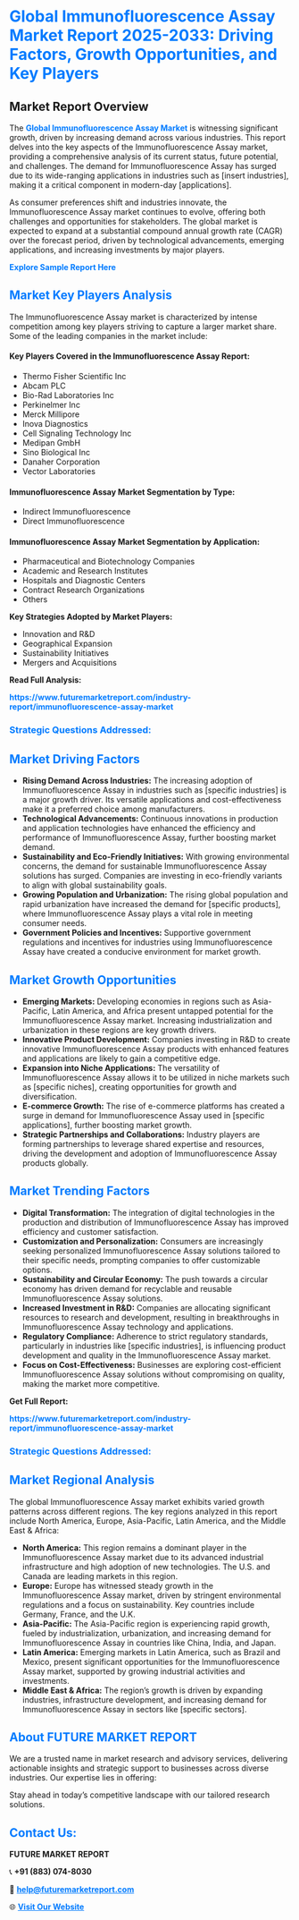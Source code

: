 <h1 style="color: #007BFF;">Global Immunofluorescence Assay Market Report 2025-2033: Driving Factors, Growth Opportunities, and Key Players</h1>

<section id="overview">
<h2>Market Report Overview</h2>
<p>The <a href="https://www.futuremarketreport.com/industry-report/immunofluorescence-assay-market" style="color: #007BFF; text-decoration: none;"><strong>Global Immunofluorescence Assay Market</strong></a> is witnessing significant growth, driven by increasing demand across various industries. This report delves into the key aspects of the Immunofluorescence Assay market, providing a comprehensive analysis of its current status, future potential, and challenges. The demand for Immunofluorescence Assay has surged due to its wide-ranging applications in industries such as [insert industries], making it a critical component in modern-day [applications].</p>
<p>As consumer preferences shift and industries innovate, the Immunofluorescence Assay market continues to evolve, offering both challenges and opportunities for stakeholders. The global market is expected to expand at a substantial compound annual growth rate (CAGR) over the forecast period, driven by technological advancements, emerging applications, and increasing investments by major players.</p>
</section>

<section id="overview">
<p><a href="https://www.futuremarketreport.com/request-sample/reportId=102207" style="color: #007BFF; text-decoration: none;"><strong>Explore Sample Report Here</strong></a></p>
</section>

<section id="key-players">
<h2 style="color: #007BFF;">Market Key Players Analysis</h2>
<p>The Immunofluorescence Assay market is characterized by intense competition among key players striving to capture a larger market share. Some of the leading companies in the market include:</p>
<h4>Key Players Covered in the Immunofluorescence Assay Report:</h4>
<ul><li>Thermo Fisher Scientific Inc</li><li>Abcam PLC</li><li>Bio-Rad Laboratories Inc</li><li>Perkinelmer Inc</li><li>Merck Millipore</li><li>Inova Diagnostics</li><li>Cell Signaling Technology Inc</li><li>Medipan GmbH</li><li>Sino Biological Inc</li><li>Danaher Corporation</li><li>Vector Laboratories</li></ul>
<h4>Immunofluorescence Assay Market Segmentation by Type:</h4>
<ul><li>Indirect Immunofluorescence</li><li>Direct Immunofluorescence</li></ul>

<h4>Immunofluorescence Assay Market Segmentation by Application:</h4>
<ul><li>Pharmaceutical and Biotechnology Companies</li><li>Academic and Research Institutes</li><li>Hospitals and Diagnostic Centers</li><li>Contract Research Organizations</li><li>Others</li></ul>
<p><strong>Key Strategies Adopted by Market Players:</strong></p>
<ul>
<li>Innovation and R&D</li>
<li>Geographical Expansion</li>
<li>Sustainability Initiatives</li>
<li>Mergers and Acquisitions</li>
</ul>
</section>

<section>
<p><strong>Read Full Analysis: </strong></p><a href="https://www.futuremarketreport.com/industry-report/immunofluorescence-assay-market" style="color: #007BFF; text-decoration: none;"><strong>https://www.futuremarketreport.com/industry-report/immunofluorescence-assay-market</strong></a>
<h3 style="color: #007BFF;">Strategic Questions Addressed:</h3>
</section>

<section id="driving-factors">
<h2 style="color: #007BFF;">Market Driving Factors</h2>
<ul>
<li><strong>Rising Demand Across Industries:</strong> The increasing adoption of Immunofluorescence Assay in industries such as [specific industries] is a major growth driver. Its versatile applications and cost-effectiveness make it a preferred choice among manufacturers.</li>
<li><strong>Technological Advancements:</strong> Continuous innovations in production and application technologies have enhanced the efficiency and performance of Immunofluorescence Assay, further boosting market demand.</li>
<li><strong>Sustainability and Eco-Friendly Initiatives:</strong> With growing environmental concerns, the demand for sustainable Immunofluorescence Assay solutions has surged. Companies are investing in eco-friendly variants to align with global sustainability goals.</li>
<li><strong>Growing Population and Urbanization:</strong> The rising global population and rapid urbanization have increased the demand for [specific products], where Immunofluorescence Assay plays a vital role in meeting consumer needs.</li>
<li><strong>Government Policies and Incentives:</strong> Supportive government regulations and incentives for industries using Immunofluorescence Assay have created a conducive environment for market growth.</li>
</ul>
</section>

<section id="growth-opportunities">
<h2 style="color: #007BFF;">Market Growth Opportunities</h2>
<ul>
<li><strong>Emerging Markets:</strong> Developing economies in regions such as Asia-Pacific, Latin America, and Africa present untapped potential for the Immunofluorescence Assay market. Increasing industrialization and urbanization in these regions are key growth drivers.</li>
<li><strong>Innovative Product Development:</strong> Companies investing in R&D to create innovative Immunofluorescence Assay products with enhanced features and applications are likely to gain a competitive edge.</li>
<li><strong>Expansion into Niche Applications:</strong> The versatility of Immunofluorescence Assay allows it to be utilized in niche markets such as [specific niches], creating opportunities for growth and diversification.</li>
<li><strong>E-commerce Growth:</strong> The rise of e-commerce platforms has created a surge in demand for Immunofluorescence Assay used in [specific applications], further boosting market growth.</li>
<li><strong>Strategic Partnerships and Collaborations:</strong> Industry players are forming partnerships to leverage shared expertise and resources, driving the development and adoption of Immunofluorescence Assay products globally.</li>
</ul>
</section>

<section id="trending-factors">
<h2 style="color: #007BFF;">Market Trending Factors</h2>
<ul>
<li><strong>Digital Transformation:</strong> The integration of digital technologies in the production and distribution of Immunofluorescence Assay has improved efficiency and customer satisfaction.</li>
<li><strong>Customization and Personalization:</strong> Consumers are increasingly seeking personalized Immunofluorescence Assay solutions tailored to their specific needs, prompting companies to offer customizable options.</li>
<li><strong>Sustainability and Circular Economy:</strong> The push towards a circular economy has driven demand for recyclable and reusable Immunofluorescence Assay solutions.</li>
<li><strong>Increased Investment in R&D:</strong> Companies are allocating significant resources to research and development, resulting in breakthroughs in Immunofluorescence Assay technology and applications.</li>
<li><strong>Regulatory Compliance:</strong> Adherence to strict regulatory standards, particularly in industries like [specific industries], is influencing product development and quality in the Immunofluorescence Assay market.</li>
<li><strong>Focus on Cost-Effectiveness:</strong> Businesses are exploring cost-efficient Immunofluorescence Assay solutions without compromising on quality, making the market more competitive.</li>
</ul>
</section>

<section>
<p><strong>Get Full Report: </strong></p><a href="https://www.futuremarketreport.com/industry-report/immunofluorescence-assay-market" style="color: #007BFF; text-decoration: none;"><strong>https://www.futuremarketreport.com/industry-report/immunofluorescence-assay-market</strong></a>
<h3 style="color: #007BFF;">Strategic Questions Addressed:</h3>
</section>


<section id="regional-analysis">
<h2 style="color: #007BFF;">Market Regional Analysis</h2>
<p>The global Immunofluorescence Assay market exhibits varied growth patterns across different regions. The key regions analyzed in this report include North America, Europe, Asia-Pacific, Latin America, and the Middle East & Africa:</p>
<ul>
<li><strong>North America:</strong> This region remains a dominant player in the Immunofluorescence Assay market due to its advanced industrial infrastructure and high adoption of new technologies. The U.S. and Canada are leading markets in this region.</li>
<li><strong>Europe:</strong> Europe has witnessed steady growth in the Immunofluorescence Assay market, driven by stringent environmental regulations and a focus on sustainability. Key countries include Germany, France, and the U.K.</li>
<li><strong>Asia-Pacific:</strong> The Asia-Pacific region is experiencing rapid growth, fueled by industrialization, urbanization, and increasing demand for Immunofluorescence Assay in countries like China, India, and Japan.</li>
<li><strong>Latin America:</strong> Emerging markets in Latin America, such as Brazil and Mexico, present significant opportunities for the Immunofluorescence Assay market, supported by growing industrial activities and investments.</li>
<li><strong>Middle East & Africa:</strong> The region’s growth is driven by expanding industries, infrastructure development, and increasing demand for Immunofluorescence Assay in sectors like [specific sectors].</li>
</ul>
</section>

<footer>
<h2 style="color: #007BFF;">About FUTURE MARKET REPORT</h2>
<p>We are a trusted name in market research and advisory services, delivering actionable insights and strategic support to businesses across diverse industries. Our expertise lies in offering:</p>

<p>Stay ahead in today’s competitive landscape with our tailored research solutions.</p>

<h2 style="color: #007BFF;">Contact Us:</h2>
<p><strong>FUTURE MARKET REPORT</strong></p>
<p>📞 <strong>+91 (883) 074-8030</strong></p>
<p>📧 <strong><a href="mailto:help@futuremarketreport.com" style="color: #007BFF;">help@futuremarketreport.com</a></strong></p>
<p>🌐 <strong><a href="https://www.futuremarketreport.com/" style="color: #007BFF;">Visit Our Website</a></strong></p>
</footer>